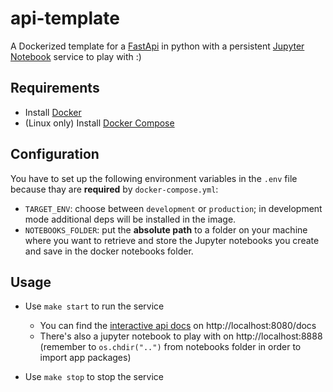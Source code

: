 # api-template
A Dockerized template for a [FastApi](https://fastapi.tiangolo.com/) in python with a persistent [Jupyter Notebook](https://jupyter-notebook.readthedocs.io/en/stable/) service to play with :)

## Requirements
- Install [Docker](https://docs.docker.com/get-docker/)
- (Linux only) Install [Docker Compose](https://docs.docker.com/compose/install/)

## Configuration
You have to set up the following environment variables in the `.env` file because thay are **required** by `docker-compose.yml`:

* `TARGET_ENV`: choose between `development` or `production`; in development mode additional deps will be installed in the image.
* `NOTEBOOKS_FOLDER`: put the **absolute path** to a folder on your machine where you want to retrieve and store the Jupyter notebooks you create and save in the docker notebooks folder.

## Usage
* Use `make start` to run the service
    * You can find the [interactive api docs](https://fastapi.tiangolo.com/tutorial/first-steps/#interactive-api-docs) on http://localhost:8080/docs
    * There's also a jupyter notebook to play with on http://localhost:8888 (remember to `os.chdir("..")` from notebooks folder in order to import app packages)

* Use `make stop` to stop the service
